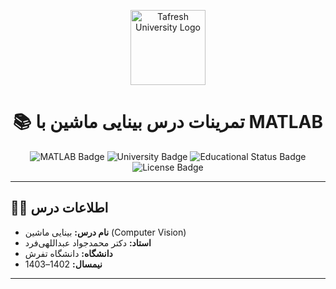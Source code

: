 <p align="center">
  <img src="https://isic.ir/wp-content/uploads/2020/03/Tafresh-University.jpg" alt="Tafresh University Logo" width="120"/>
</p>
<h1 align="center">📚 تمرینات درس بینایی ماشین با MATLAB</h1>
<p align="center">
  <img src="https://img.shields.io/badge/language-MATLAB-orange.svg" alt="MATLAB Badge"/>
  <img src="https://img.shields.io/badge/university-Tafresh%20University-blue" alt="University Badge"/>
  <img src="https://img.shields.io/badge/status-educational-green" alt="Educational Status Badge"/>
  <img src="https://img.shields.io/badge/license-MIT-lightgrey" alt="License Badge"/>
</p>

---

## 🧑‍🏫 اطلاعات درس

<ul>
  <li><strong>نام درس:</strong>   بینایی ماشین (Computer Vision) </li>
  <li><strong>استاد:</strong>  دکتر محمدجواد عبداللهی‌فرد </li>
  <li><strong>دانشگاه:</strong> دانشگاه تفرش</li>
  <li><strong>نیمسال:</strong> 1402–1403</li>
</ul>

---